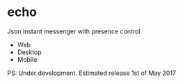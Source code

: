 # echo
Json instant messenger with presence control

- Web
- Desktop
- Mobile

PS: Under development. Estimated release 1st of May 2017
